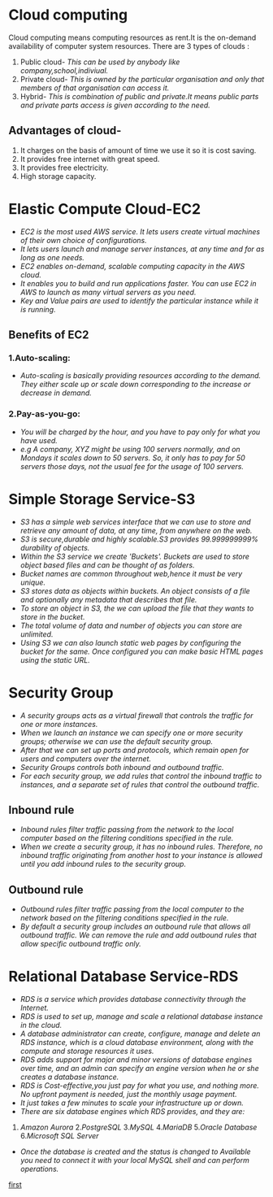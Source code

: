 

# **Cloud computing**

 Cloud computing means computing resources as rent.It is the on-demand availability of computer system resources.
There are 3 types of clouds :
1. Public cloud-
*This can be used by anybody like company,school,indiviual.*
2. Private cloud-
*This is owned by the particular organisation and only that members of that organisation can access it.*
3. Hybrid- 
*This is combination of public and private.It means public parts and private parts access is given according to the need.*

## Advantages of cloud-
1. It charges on the basis of amount of time we use it so it is cost saving.
2. It provides free internet with great speed.
3. It provides free electricity.
4. High storage capacity.

# **Elastic Compute Cloud-EC2**
- *EC2 is the most used AWS service. It lets users create virtual machines of their own choice of configurations.*
- *It lets users launch and manage server instances, at any time and for as long as one needs.*
- *EC2 enables on-demand, scalable computing capacity in the AWS cloud.*
- *It enables you to build and run applications faster. You can use EC2 in AWS to launch as many virtual servers as you need.*
- *Key and Value pairs are used to identify the particular instance while it is running.*

## **Benefits of EC2**
### 1.Auto-scaling:
- *Auto-scaling is basically providing resources according to the demand. They either scale up or scale down corresponding to the increase or decrease in demand.*
### 2.Pay-as-you-go:
- *You will be charged by the hour, and you have to pay only for what you have used.*
- *e.g A company, XYZ might be using 100 servers normally, and on Mondays it scales down to 50 servers. So, it only has to pay for 50 servers those days, not the usual fee for the usage of 100 servers.*


# **Simple Storage Service-S3**
- *S3 has a simple web services interface that we can use to store and retrieve any amount of data, at any time, from anywhere on the web.*
- *S3 is secure,durable and highly scalable.S3 provides 99.999999999% durability of objects.*
- *Within the S3 service we create 'Buckets'. Buckets are used to store object based files and can be thought of as folders.*
- *Bucket names are common throughout web,hence it must be very unique.*
- *S3 stores data as objects within buckets. An object consists of a file and optionally any metadata that describes that file.*
- *To store an object in  S3, the we can upload the file that they wants to store in the bucket.*
- *The total volume of data and number of objects you can store are unlimited.* 
- *Using S3 we can also launch static web pages by configuring the bucket for the same. Once configured you can make basic HTML pages using the static URL.*

# **Security Group**
- *A security groups acts as a virtual firewall that controls the traffic for one or more instances.*
- *When we launch an instance we can specify one or more security groups; otherwise we can use the default security group.*
- *After that we can set up ports and protocols, which remain open for users and computers over the internet.*
- *Security Groups controls both inbound and outbound traffic.*
- *For each security group, we add rules that control the inbound traffic to instances, and a separate set of rules that control the outbound traffic.* 

## Inbound rule
- *Inbound rules filter traffic passing from the network to the local computer based on the filtering conditions specified in the rule.*
- *When we create a security group, it has no inbound rules. Therefore, no inbound traffic originating from another host to your instance is allowed until you add inbound rules to the security group.*

## Outbound rule
- *Outbound rules filter traffic passing from the local computer to the network based on the filtering conditions specified in the rule.* 
- *By default a security group includes an outbound rule that allows all outbound traffic.*
  *We can remove the rule and add outbound rules that allow specific outbound traffic only.*
  
 # **Relational Database Service-RDS**
- *RDS is a service which provides database connectivity through the Internet.*
- *RDS is used to set up, manage and scale a relational database instance in the cloud.* 
- *A database administrator can create, configure, manage and delete an  RDS instance, which is a cloud database environment, along with the compute and storage resources it uses.*
- *RDS adds support for major and minor versions of database engines over time, and an admin can specify an engine version when he or she creates a database instance.*
- *RDS is Cost-effective,you just pay for what you use, and nothing more. No upfront payment is needed, just the monthly usage payment.*
- *It just takes a few minutes to scale your infrastructure up or down.*
- *There are six database engines which RDS provides, and they are:*
1. *Amazon Aurora*
2.*PostgreSQL*
3.*MySQL*
4.*MariaDB*
5.*Oracle Database*
6.*Microsoft SQL Server*
- *Once the database is created and the status is changed to Available you need to connect it with your local MySQL shell and can perform operations.*

[first](https://github.com/aishwarya96-cmd/cloud/blob/master/first.md)


